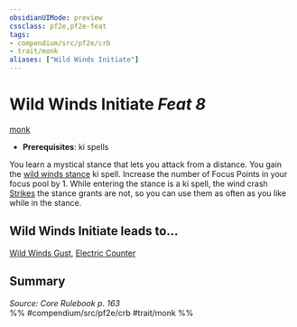 ```yaml
---
obsidianUIMode: preview
cssclass: pf2e,pf2e-feat
tags:
- compendium/src/pf2e/crb
- trait/monk
aliases: ["Wild Winds Initiate"]
---
```

# Wild Winds Initiate  *Feat 8*  
[monk](/rules/traits/monk.md)  

- **Prerequisites**: ki spells

You learn a mystical stance that lets you attack from a distance. You gain the [wild winds stance](/compendium/spells/wild-winds-stance.md) ki spell. Increase the number of Focus Points in your focus pool by 1. While entering the stance is a ki spell, the wind crash [Strikes](/rules/actions/strike.md) the stance grants are not, so you can use them as often as you like while in the stance.

## Wild Winds Initiate leads to...

[Wild Winds Gust](/compendium/feats/wild-winds-gust.md), [Electric Counter](/compendium/feats/electric-counter-frp2.md)

## Summary

*Source: Core Rulebook p. 163*  
%% #compendium/src/pf2e/crb #trait/monk %%